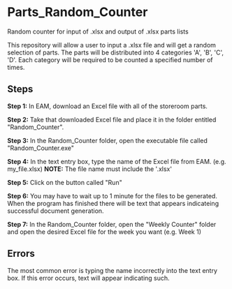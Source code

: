 # Parts_Random_Counter
Random counter for input of .xlsx and output of .xlsx parts lists

This repository will allow a user to input a .xlsx file and will get a random selection of parts.
The parts will be distributed into 4 categories 'A', 'B', 'C', 'D'. Each category will be required 
to be counted a specified number of times.


## Steps 

**Step 1:** In EAM, download an Excel file with all of the storeroom parts. 

**Step 2:** Take that downloaded Excel file and place it in the folder entitled "Random_Counter".

**Step 3:** In the Random_Counter folder, open the executable file called "Random_Counter.exe"

**Step 4:** In the text entry box, type the name of the Excel file from EAM. (e.g. my_file.xlsx)
**NOTE:** The file name must include the '.xlsx' 

**Step 5:** Click on the button called "Run"

**Step 6:** You may have to wait up to 1 minute for the files to be generated. When the program has
finished there will be text that appears indicateing successful document generation.

**Step 7:** In the Random_Counter folder, open the "Weekly Counter" folder and open the desired
Excel file for the week you want (e.g. Week 1)

## Errors

The most common error is typing the name incorrectly into the text entry box. If this error
occurs, text will appear indicating such. 